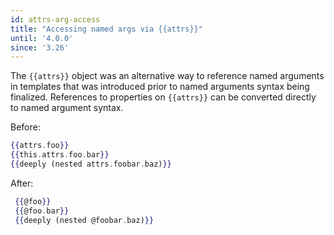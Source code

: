 ```yaml
---
id: attrs-arg-access
title: "Accessing named args via {{attrs}}"
until: '4.0.0'
since: '3.26'
---
```


The `{{attrs}}` object was an alternative way to reference named arguments in
templates that was introduced prior to named arguments syntax being finalized.
References to properties on `{{attrs}}` can be converted directly to named
argument syntax.

Before:

```handlebars
{{attrs.foo}}
{{this.attrs.foo.bar}}
{{deeply (nested attrs.foobar.baz)}}
```

After:

```handlebars
 {{@foo}}
 {{@foo.bar}}
 {{deeply (nested @foobar.baz)}}
 ```
